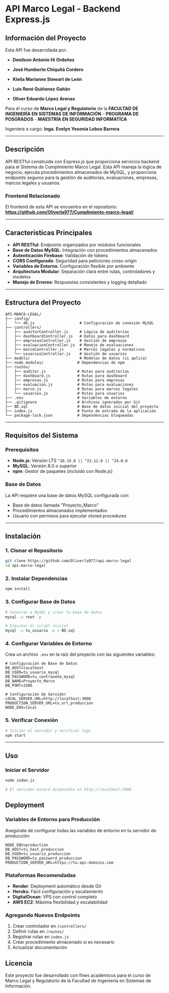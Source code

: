 
# API Marco Legal - Backend Express.js

## Información del Proyecto

Esta API fue desarrollada por:

-  **Denilson Antonio Hi Ordoñez**

  

-  **José Humberto Chiquitá Cordero**

  

-  **Klelia Marianne Stewart de León**

  

-  **Luis René Quiñonez Gaitán**

  

-  **Oliver Eduardo López Arenas**

  

  

Para el curso de **Marco Legal y Regulatorio** de la **FACULTAD DE INGENIERÍA EN SISTEMAS DE INFORMACIÓN** - **PROGRAMA DE POSGRADOS** - **MAESTRÍA EN SEGURIDAD INFORMATÍCA**

  

  

Ingeniera a cargo: **Inga. Evelyn Yesenia Lobos Barrera**

---

## Descripción

API RESTful construida con Express.js que proporciona servicios backend para el Sistema de Cumplimiento Marco Legal. Esta API maneja la lógica de negocio, ejecuta procedimientos almacenados de MySQL, y proporciona endpoints seguros para la gestión de auditorías, evaluaciones, empresas, marcos legales y usuarios.

### Frontend Relacionado

El frontend de esta API se encuentra en el repositorio:
**https://github.com/Oliverla977/Cumplimiento-marco-legal/**

---

## Características Principales

- **API RESTful**: Endpoints organizados por módulos funcionales
- **Base de Datos MySQL**: Integración con procedimientos almacenados
- **Autenticación Firebase**: Validación de tokens
- **CORS Configurado**: Seguridad para peticiones cross-origin
- **Variables de Entorno**: Configuración flexible por ambiente
- **Arquitectura Modular**: Separación clara entre rutas, controladores y modelos
- **Manejo de Errores**: Respuestas consistentes y logging detallado

---

## Estructura del Proyecto

```
API-MARCO-LEGAL/
├── config/
│   └── db.js                    # Configuración de conexión MySQL
├── controllers/
│   ├── auditorController.js     # Lógica de auditorías
│   ├── dashboardController.js   # Datos para dashboard
│   ├── empresasController.js    # Gestión de empresas
│   ├── evaluacionController.js  # Manejo de evaluaciones
│   ├── marcoController.js       # Marcos legales y normativos
│   └── usuariosController.js    # Gestión de usuarios
├── models/                      # Modelos de datos (si aplica)
├── node_modules/               # Dependencias de npm
├── routes/
│   ├── auditor.js              # Rutas para auditorías
│   ├── dashboard.js            # Rutas para dashboard
│   ├── empresas.js             # Rutas para empresas
│   ├── evaluacion.js           # Rutas para evaluaciones
│   ├── marco.js                # Rutas para marcos legales
│   └── usuarios.js             # Rutas para usuarios
├── .env                        # Variables de entorno
├── .gitignore                  # Archivos ignorados por Git
├── BD.sql                      # Base de datos inicial del proyecto
├── index.js                    # Punto de entrada de la aplicación
└── package-lock.json           # Dependencias bloqueadas
```

---

## Requisitos del Sistema

### Prerequisitos

- **Node.js**: Versión LTS `^20.19.0 || ^22.12.0 || ^24.0.0`
- **MySQL**: Versión 8.0 o superior
- **npm**: Gestor de paquetes (incluido con Node.js)

### Base de Datos

La API requiere una base de datos MySQL configurada con:
- Base de datos llamada "Proyecto_Marco"
- Procedimientos almacenados implementados
- Usuario con permisos para ejecutar stored procedures

---

## Instalación

### 1. Clonar el Repositorio

```bash
git clone https://github.com/Oliverla977/api-marco-legal
cd api-marco-legal
```

### 2. Instalar Dependencias

```bash
npm install
```

### 3. Configurar Base de Datos

```bash
# Conectar a MySQL y crear la base de datos
mysql -u root -p

# Ejecutar el script inicial
mysql -u tu_usuario -p < BD.sql
```

### 4. Configurar Variables de Entorno

Crea un archivo `.env` en la raíz del proyecto con las siguientes variables:

```env
# Configuración de Base de Datos
DB_HOST=localhost
DB_USER=tu_usuario_mysql
DB_PASSWORD=tu_contraseña_mysql
DB_NAME=Proyecto_Marco
DB_PORT=3306

# Configuración de Servidor
LOCAL_SERVER_URL=http://localhost:3000
PRODUCTION_SERVER_URL=tu_url_produccion
NODE_ENV=local
```

### 5. Verificar Conexión

```bash
# Iniciar el servidor y verificar logs
npm start
```

---

## Uso

### Iniciar el Servidor

```bash
node index.js

# El servidor estará disponible en http://localhost:3000
```




## Deployment

### Variables de Entorno para Producción

Asegúrate de configurar todas las variables de entorno en tu servidor de producción:

```env
NODE_ENV=production
DB_HOST=tu_host_produccion
DB_USER=tu_usuario_produccion
DB_PASSWORD=tu_password_produccion
PRODUCTION_SERVER_URL=https://tu-api-dominio.com
```

### Plataformas Recomendadas

- **Render**: Deployment automático desde Git
- **Heroku**: Fácil configuración y escalamiento
- **DigitalOcean**: VPS con control completo
- **AWS EC2**: Máxima flexibilidad y escalabilidad




### Agregando Nuevos Endpoints

1. Crear controlador en `/controllers/`
2. Definir rutas en `/routes/`
3. Registrar rutas en `index.js`
4. Crear procedimiento almacenado si es necesario
5. Actualizar documentación


## Licencia

Este proyecto fue desarrollado con fines académicos para el curso de Marco Legal y Regulatorio de la Facultad de Ingeniería en Sistemas de Información.